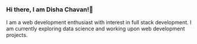 ### Hi there, I am Disha Chavan!👋

<!--
**disha4091/disha4091** is a ✨ _special_ ✨ repository because its `README.md` (this file) appears on your GitHub profile.-->

I am a web development enthusiast with interest in full stack development. I am currently exploring data science and working upon web development projects.
